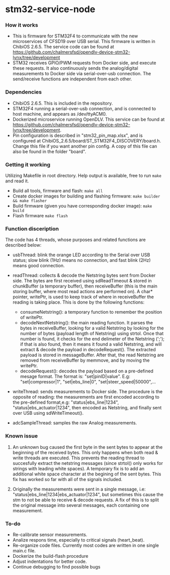 # stm32-service-node

### How it works
- This is firmware for STM32F4 to communicate with the new microservices of CFSD19 over USB serial. This firmware is written in ChibiOS 2.6.5. The service code can be found at https://github.com/chalmersfsd/opendlv-device-stm32-lynx/tree/development
- STM32 receives GPIO/PWM requests from Docker side, and execute these requests. It also continuously sends the analog/digital measurements to Docker side via serial-over-usb connection. The send/receive functions are independent from each other.

### Dependencies
- ChibiOS 2.6.5. This is included in the repository.
- STM32F4 running a serial-over-usb connection, and is connected to host machine, and appears as /dev/ttyACM0.
- Dockerized microservice running OpenDLV. This service can be found at https://github.com/chalmersfsd/opendlv-device-stm32-lynx/tree/development.
- Pin configuration is described in "stm32_pin_map.xlsx", and is configured at ChibiOS_2.6.5/board/ST_STM32F4_DISCOVERY/board.h. Change this file if you want another pin config. A copy of this file can also be found in the folder "board".

### Getting it working
Utilizing Makefile in root directory. Help output is available, free to run `make` and read it.
* Build all tools, firmware and flash: `make all`
* Create docker images for building and flashing firmware: `make builder && make flasher`
* Build firmware (given you have corresponding docker image): `make build`
* Flash firmware `make flash`

### Function disceription
The code has 4 threads, whose purposes and related functions are described below:

- usbThread: blink the orange LED according to the Serial over USB status; slow blink (1Hz) means no connection, and fast blink (2Hz) means good connection.

- readThread: collects & decode the Netstring bytes sent from Docker side. The bytes are first received using sdReadTimeout & stored in chunkBuffer (a temporary buffer), then receiveBuffer (this is the main storing buffer, where most read actions are performed on). A char* pointer, writePtr, is used to keep track of where in receiveBuffer the reading is taking place. This is done by the following functions:
  - consumeNetstring(): a temporary function to remember the position of writePtr.
  - decodeNextNetstring(): the main reading function. It parses the bytes in receiveBuffer, looking for a valid Netstring by looking for the number of bytes (payload length of Netstring) using strtol. Once that number is found, it checks for the end delimeter of the Netstring (';'); if that is also found, then it means it found a valid Netstring, and will extract & decode the payload in decodeRequest(). The extracted payload is stored in messageBuffer. After that, the read Netstring are removed from receiveBuffer by memmove, and by moving the writePtr.
  - decodeRequest(): decodes the payload based on a pre-defined mesage format. The format is: "set|pinID|value". E.g: "set|compressor|1", "set|ebs_line|0", "set|steer_speed|50000",...

- writeThread: sends measurements to Docker side. The procedure is the opposite of reading: the measurements are first encoded according to the pre-defined format,e.g: "status|ebs_line|1234", "status|ebs_actuator|1234", then encoded as Netstring, and finally sent over USB using sdWriteTimeout().

- adcSampleThread: samples the raw Analog measurements.

### Known issue
1) An unknown bug caused the first byte in the sent bytes to appear at the beginning of the received bytes. This only happens when both read & write threads are executed. This prevents the reading thread to succesfully extract the netstring messages (since strtol() only works for strings with leading white spaces). A temporary fix is to add an additional white space character at the begining of the sent bytes. This fix has worked so far with all of the signals included.

2) Originally the measurements were sent in a single message, i.e: "status|ebs_line|1234|ebs_actuator|1234", but sometimes this cause the stm to not be able to receive & decode requests. A fix of this is to split the original message into several messages, each containing one measurement.


### To-do
- Re-calibrate sensor measurements.
- Analize respons time, especially to critical signals (heart_beat).
- Re-organize code files. Currently most codes are written in one single main.c file.
- Dockerize the build-flash procedure
- Adjust indentations for better code.
- Continue debugging to find possible bugs
